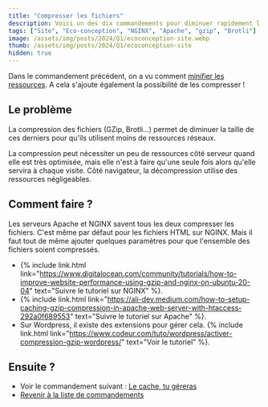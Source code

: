 ```yaml
---
title: "Compresser les fichiers"
description: Voici un des dix commandements pour diminuer rapidement l'empreinte environnementale d'un site internet.
tags: ["Site", "Eco-conception", "NGINX", "Apache", "gzip", "Brotli"]
image: /assets/img/posts/2024/Q1/ecoconception-site.webp
thumb: /assets/img/posts/2024/Q1/ecoconception-site
hidden: true
---
```


Dans le commandement précédent, on a vu comment [minifier les ressources](07-minifier-css-javascript-html.html). A cela s'ajoute également la possibilité de les compresser !

## Le problème 

La compression des fichiers (GZip, Brotli...) permet de diminuer la taille de ces derniers pour qu'ils utilisent moins de ressources réseaux. 

La compression peut nécessiter un peu de ressources côté serveur quand elle est très optimisée, mais elle n'est à faire qu'une seule fois alors qu'elle servira à chaque visite.
Côté navigateur, la décompression utilise des ressources négligeables.

## Comment faire ?

Les serveurs Apache et NGINX savent tous les deux compresser les fichiers. C'est même par défaut pour les fichiers HTML sur NGINX. Mais il faut tout de même ajouter quelques paramètres pour que l'ensemble des fichiers soient compressés.

- {% include link.html link="https://www.digitalocean.com/community/tutorials/how-to-improve-website-performance-using-gzip-and-nginx-on-ubuntu-20-04" text="Suivre le tutoriel sur NGINX" %}.
- {% include link.html link="https://ali-dev.medium.com/how-to-setup-caching-gzip-compression-in-apache-web-server-with-htaccess-292a0f689553" text="Suivre le tutoriel sur Apache" %}.
- Sur Wordpress, il existe des extensions pour gérer cela. {% include link.html link="https://www.codeur.com/tuto/wordpress/activer-compression-gzip-wordpress/" text="Voir le tutoriel" %}.

## Ensuite ?

- Voir le commandement suivant : [Le cache, tu géreras](09-gerer-cache.html)
- [Revenir à la liste de commandements](dix-min-pour-reduire-empreinte-environnementale-site.html)